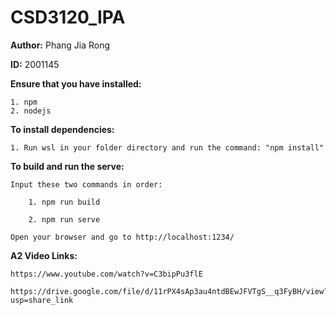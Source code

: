 # CSD3120_IPA
**Author:** Phang Jia Rong

**ID:** 2001145

**Ensure that you have installed:**

    1. npm 
    2. nodejs

**To install dependencies:**

    1. Run wsl in your folder directory and run the command: "npm install"

**To build and run the serve:**
    
    Input these two commands in order:
        
        1. npm run build

        2. npm run serve

    Open your browser and go to http://localhost:1234/

**A2 Video Links:**

    https://www.youtube.com/watch?v=C3bipPu3flE

    https://drive.google.com/file/d/11rPX4sAp3au4ntdBEwJFVTgS__q3FyBH/view?usp=share_link